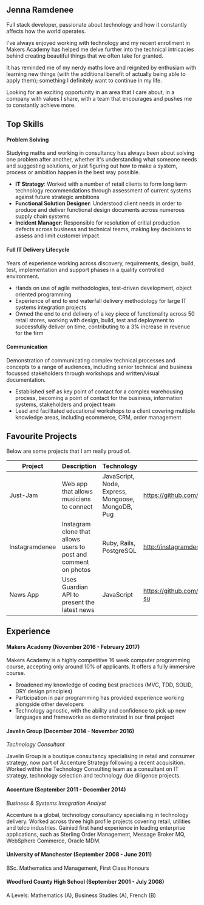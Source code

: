 ## Jenna Ramdenee

Full stack developer, passionate about technology and how it constantly affects how the world operates.

I've always enjoyed working with technology and my recent enrollment in Makers Academy has helped me delve further into the technical intricacies behind creating beautiful things that we often take for granted.

It has reminded me of my nerdy maths love and reignited by enthusiam with learning new things (with the additional benefit of actually being able to apply them); something I definitely want to continue in my life.

Looking for an exciting opportunity in an area that I care about, in a company with values I share, with a team that encourages and pushes me to constantly achieve more.

## Top Skills

#### Problem Solving

Studying maths and working in consultancy has always been about solving one problem after another, whether it's understanding what someone needs and suggesting solutions, or just figuring out how to make a system, process or ambition happen in the best way possible.

- **IT Strategy**: Worked with a number of retail clients to form long term technology recommendations through assessment of current systems against future strategic ambitions
- **Functional Solution Designer**: Understood client needs in order to produce and deliver functional design documents across numerous supply chain systems
- **Incident Manager**: Responsible for resolution of critial production defects across business and technical teams, making key decisions to assess and limit customer impact

#### Full IT Delivery Lifecycle

Years of experience working across discovery, requirements, design, build, test, implementation and support phases in a quality controlled environment.

- Hands on use of agile methodologies, test-driven development, object oriented programming
- Experience of end to end waterfall delivery methodology for large IT systems integration projects
- Owned the end to end delivery of a key piece of functionality across 50 retail stores, working with design, build, test and deployment to successfully deliver on time, contributing to a 3% increase in revenue for the firm

#### Communication

Demonstration of communicating complex technical processes and concepts to a range of audiences, including senior technical and business focussed stakeholders through workshops and written/visual documentation.

- Established self as key point of contact for a complex warehousing process, becoming a point of contact for the business, information systems, stakeholders and project team
- Lead and facilitated educational workshops to a client covering multiple knowledge areas, including ecommerce, CRM, order management

## Favourite Projects

Below are some projects that I am really proud of.

| Project        | Description                                                     | Technology                                        | Link                                     |
|----------------|-----------------------------------------------------------------|---------------------------------------------------|------------------------------------------|
| Just-Jam       | Web app that allows musicians to connect                        | JavaScript, Node, Express, Mongoose, MongoDB, Pug | https://github.com/Gweaton/just-jam      |
| Instagramdenee | Instagram clone that allows users to post and comment on photos | Ruby, Rails, PostgreSQL                           | http://instagramdenee.herokuapp.com/     |
| News App       | Uses Guardian API to present the latest news                    | JavaScript                                        | https://github.com/jennaramdenee/news-su |

## Experience

#### Makers Academy (November 2016 - February 2017)

Makers Academy is a highly competitive 16 week computer programming course, accepting only around 10% of applicants. It offers a fully immersive course.

- Broadened my knowledge of coding best practices (MVC, TDD, SOLID, DRY design principles)
- Participation in pair programming has provided experience working alongside other developers
- Technology agnostic, with the ability and confidence to pick up new languages and frameworks as demonstrated in our final project 

#### Javelin Group (December 2014 - November 2016)    
*Technology Consultant*  

Javelin Group is a boutique consultancy specialising in retail and consumer strategy, now part of Accenture Strategy following a recent acquisition. Worked within the Technology Consulting team as a consultant on IT strategy, technology selection and technology due diligence projects.

#### Accenture (September 2011 - December 2014)   
*Business & Systems Integration Analyst*  

Accenture is a global, technology consultancy specialising in technology delivery. Worked across three high profile projects covering retail, utilities and telco industries. Gainied first hand experience in leading enterprise applications, such as Sterling Order Management, Message Broker MQ, WebSphere Commerce, Oracle MDM.

#### University of Manchester (September 2008 - June 2011)

BSc. Mathematics and Management, First Class Honours

#### Woodford County High School (September 2001 - July 2008)

A Levels: Mathematics (A), Business Studies (A), French (B)
